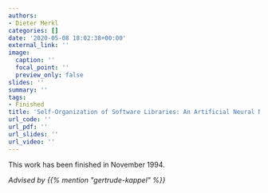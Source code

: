 ```yaml
---
authors:
- Dieter Merkl
categories: []
date: '2020-05-08 18:02:38+00:00'
external_link: ''
image:
  caption: ''
  focal_point: ''
  preview_only: false
slides: ''
summary: ''
tags:
- Finished
title: 'Self-Organization of Software Libraries: An Artificial Neural Network Approach'
url_code: ''
url_pdf: ''
url_slides: ''
url_video: ''
---
```


This work has been finished in November 1994.

*Advised by {{% mention "gertrude-kappel" %}}*